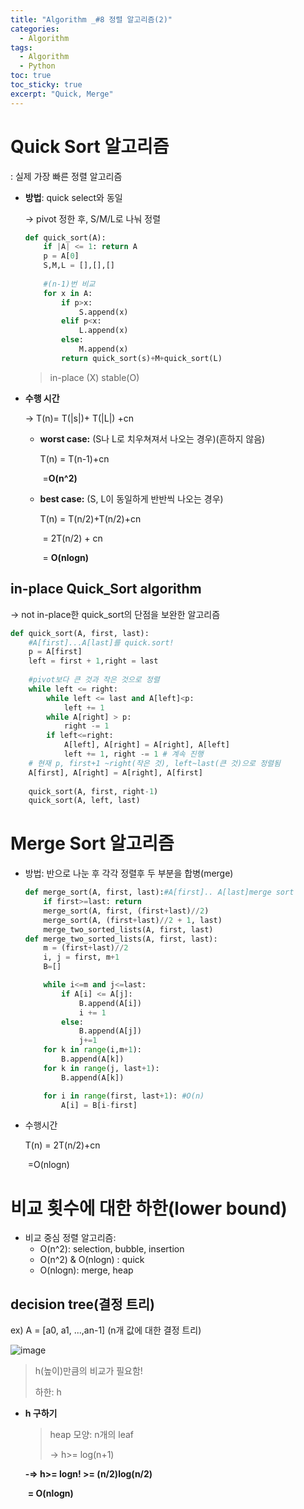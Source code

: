 ```yaml
---
title: "Algorithm _#8 정렬 알고리즘(2)"
categories:
  - Algorithm
tags:
  - Algorithm
  - Python
toc: true  
toc_sticky: true 
excerpt: "Quick, Merge"
---
```


# Quick Sort 알고리즘

: 실제 가장 빠른 정렬 알고리즘

* **방법**: quick select와 동일

  -> pivot 정한 후, S/M/L로 나눠 정렬

  ```python
  def quick_sort(A):
      if |A| <= 1: return A
      p = A[0]
      S,M,L = [],[],[]
      
      #(n-1)번 비교
      for x in A:
          if p>x:
              S.append(x)
          elif p<x:
              L.append(x)
          else:
              M.append(x)
          return quick_sort(s)+M+quick_sort(L)
  ```

  > in-place (X) stable(O)

* **수행 시간**

  -> T(n)= T(|s|)+ T(|L|) +cn

  * **worst case:** (S나 L로 치우쳐져서 나오는 경우)(흔하지 않음)

    T(n) = T(n-1)+cn

    ​		=**O(n^2)**

  * **best case:** (S, L이 동일하게 반반씩 나오는 경우)

    T(n) = T(n/2)+T(n/2)+cn

    ​		= 2T(n/2) + cn

    ​		= **O(nlogn)**

    

## in-place Quick_Sort algorithm

-> not in-place한 quick_sort의 단점을 보완한 알고리즘

```python
def quick_sort(A, first, last):
    #A[first]...A[last]를 quick.sort!
   	p = A[first]
	left = first + 1,right = last 
    
    #pivot보다 큰 것과 작은 것으로 정렬
    while left <= right:
        while left <= last and A[left]<p:
            left += 1
        while A[right] > p:
            right -= 1
        if left<=right:
            A[left], A[right] = A[right], A[left]
            left += 1, right -= 1 # 계속 진행
    # 현재 p, first+1 ~right(작은 것), left~last(큰 것)으로 정렬됨
    A[first], A[right] = A[right], A[first]
    
    quick_sort(A, first, right-1)
    quick_sort(A, left, last)
```



# Merge Sort 알고리즘

* 방법: 반으로 나눈 후 각각 정렬후 두 부분을 합병(merge)

  ```python
  def merge_sort(A, first, last):#A[first].. A[last]merge sort
      if first>=last: return 
      merge_sort(A, first, (first+last)//2)
      merge_sort(A, (first+last)//2 + 1, last)
      merge_two_sorted_lists(A, first, last)
  def merge_two_sorted_lists(A, first, last):
      m = (first+last)//2
      i, j = first, m+1
      B=[]
  
      while i<=m and j<=last:
          if A[i] <= A[j]:
              B.append(A[i])
              i += 1
          else:
              B.append(A[j])
              j+=1
      for k in range(i,m+1):
          B.append(A[k])
      for k in range(j, last+1): 
          B.append(A[k])
  
      for i in range(first, last+1): #O(n)
          A[i] = B[i-first]
  ```

* 수행시간

  T(n) = 2T(n/2)+cn

  ​		=O(nlogn)



# 비교 횟수에 대한 하한(lower bound)

* 비교 중심 정렬 알고리즘:
  * O(n^2): selection, bubble, insertion
  * O(n^2) & O(nlogn) : quick
  * O(nlogn): merge, heap



## decision tree(결정 트리)

ex)  A = [a0, a1, ...,an-1] (n개 값에 대한 결정 트리)

![image](https://user-images.githubusercontent.com/79195793/140601765-a3b4f357-de57-48ab-b249-f4200c7194e6.png)

> h(높이)만큼의 비교가 필요함!
>
> 하한: h

* **h 구하기**

  > heap 모양: n개의 leaf
  >
  > -> h>= log(n+1)

  **-=> h>= logn! >= (n/2)log(n/2)**

  ​		**= O(nlogn)**

